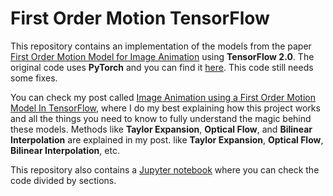 # First Order Motion TensorFlow

This repository contains an implementation of the models from the paper [First Order Motion Model for Image Animation](https://arxiv.org/pdf/2003.00196.pdf) using **TensorFlow 2.0**. The original code uses **PyTorch** and you can find it [here](https://github.com/AliaksandrSiarohin/first-order-model). This code still needs some fixes.

You can check my post called [Image Animation using a First Order Motion Model In TensorFlow](https://vincentblog.xyz/posts/image-animation-using-a-first-order-motion-model-in-tensor-flow), where I do my best explaining how this project works and all the things you need to know to fully understand the magic behind these models. Methods like **Taylor Expansion**, **Optical Flow**, and **Bilinear Interpolation** are explained in my post. like **Taylor Expansion**, **Optical Flow**, **Bilinear Interpolation**, etc.

This repository also contains a [Jupyter notebook](https://nbviewer.jupyter.org/github/vincent1bt/First-Order-Motion-TensorFlow/blob/master/FirstOrderMotionModels.ipynb) where you can check the code divided by sections.